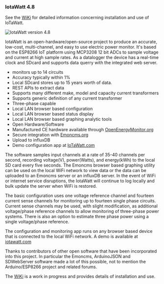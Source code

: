 ### IotaWatt 4.8

See the [WiKi](https://github.com/boblemaire/IoTaWatt/wiki) for detailed information concerning installation and use of IoTaWatt.

![IotaWatt version 4.8](http://iotawatt.com/Images/IoTaWatt_new_case.JPG)

IotaWatt is an open-hardware/open-source project to produce an accurate, low-cost, multi-channel, and easy to use electric power monitor.  It's based on the ESP8266 IoT platform using MCP3208 12 bit ADCs to sample voltage and current at high sample rates. As a datalogger the device has a real-time clock and SDcard and supports data querry with the integrated web server.

* monitors up to 14 circuits  
* Accuracy typically within 1%  
* Local SDcard stores up to 15 years worth of data.
* REST APIs to extract data
* Supports many different make, model and capacity current transformers  
* Supports generic definition of any current transformer  
* Three-phase capable  
* Local LAN browser based configuration  
* Local LAN browser based status display  
* Local LAN browser based graphing analytic tools  
* Open Hardware/Software  
* Manufactured CE hardware available through [OpenEnergyMonitor.org](https://shop.openenergymonitor.com/)  
* Secure integration with [Emoncms.org](https://emoncms.org/)  
* Upload to influxDB  
* Demo configuration app at [IoTaWatt.com](http://iotawatt.com)  

The software samples input channels at a rate of 35-40 channels per second, recording voltage(V), power(Watts), and energy(kWh) to the local SD card every five seconds.  The Emoncms browser based graphing utility can be used on the local WiFi network to view data or the data can be uploaded to an Emoncms server or an influxDB server. In the event of WiFi or internet service disruptions, the IotaWatt will continue to log locally and bulk update the server when WiFi is restored.

The basic configuration uses one voltage reference channel and fourteen current sense channels for monitoring up to fourteen single phase circuits.  Current sense channels may be used, with slight modification, as additional voltage/phase reference channels to allow monitoring of three-phase power systems.  There is also an option to estimate three phase power using a single voltage/phase reference.

The configuration and monitoring app runs on any browser based device that is connected to the local WiFi network. A demo is available at [iotawatt.com](http://iotawatt.com)

Thanks to contributors of other open software that have been incorporated into this project.  In particular the Emoncms, ArduinoJSON and SDWebServer software made a lot of this possible, not to mention the Arduino/ESP8266 project and related forums.

The [WiKi](https://github.com/boblemaire/IoTaWatt/wiki) is a work in progress and provides details of installation and use.
